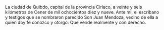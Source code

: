La ciudad de Quibdo, capital de la provincia Ciriaco, a veinte y seis kilómetros de Cener de mil ochocientos diez y nueve. Ante mi, el escribano y testigos que se nombraron parecido Son Juan Mendoza, vecino de ella a quien doy fe conozco y otorgo: Que vende realmente y con derecho.